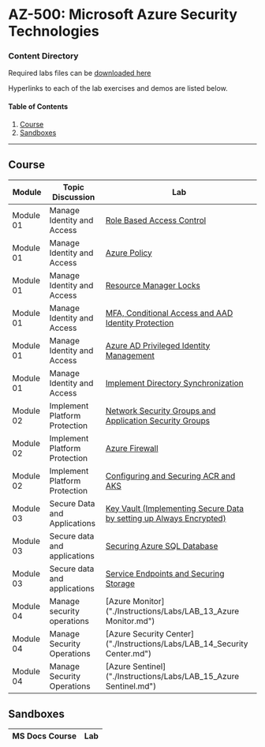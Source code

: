 # AZ-500: Microsoft Azure Security Technologies

### Content Directory

Required labs files can be [downloaded here](https://github.com/MicrosoftLearning/AZ500-AzureSecurityTechnologies/archive/master.zip)

Hyperlinks to each of the lab exercises and demos are listed below.

#### Table of Contents
1. [Course](#course)
2. [Sandboxes](#sandboxes)

---

## Course

| Module    | Topic Discussion              | Lab                                                                                                                                                             |
| --------- | ----------------------------- | --------------------------------------------------------------------------------------------------------------------------------------------------------------- |
| Module 01 | Manage Identity and Access    | [Role Based Access Control]("./Instructions/Labs/LAB_01_RBAC.md")                                                                                               |
| Module 01 | Manage Identity and Access    | [Azure Policy]("./Instructions/Labs/LAB_02_AzurePolicy.md")                                                                                                     |
| Module 01 | Manage Identity and Access    | [Resource Manager Locks]("./Instructions/Labs/LAB_03_AzureLocks.md")                                                                                            |
| Module 01 | Manage Identity and Access    | [MFA, Conditional Access and AAD Identity Protection]("./Instructions/Labs/LAB_04_MFAConditionalAccessandAADIdentityProtection.md")                             |
| Module 01 | Manage Identity and Access    | [Azure AD Privileged Identity Management]("./Instructions/Labs/LAB_05_PIM.md")                                                                                  |
| Module 01 | Manage Identity and Access    | [Implement Directory Synchronization]("./Instructions/Labs/LAB_06_ImplementDirectorySynchronization.md")                                                        |
| Module 02 | Implement Platform Protection | [Network Security Groups and Application Security Groups]("./Instructions/Labs/LAB_07_NSGs.md")                                                                 |
| Module 02 | Implement Platform Protection | [Azure Firewall]("./Instructions/Labs/LAB_08_AzureFirewall.md")                                                                                                 |
| Module 02 | Implement Platform Protection | [Configuring and Securing ACR and AKS]("./Instructions/Labs/LAB_09_ConfiguringandSecuringACRandAKS.MD")                                                         |
| Module 03 | Secure Data and Applications  | [Key Vault (Implementing Secure Data by setting up Always Encrypted)]("./Instructions/Labs/LAB_10_KeyVaultImplementingSecureDatabysettingupAlwaysEncrypted.md") |
| Module 03 | Secure data and applications  | [Securing Azure SQL Database]("./Instructions/Labs/LAB_11_SecuringAzureSQLDatabase.MD")                                                                         |
| Module 03 | Secure data and applications  | [Service Endpoints and Securing Storage]("./Instructions/Labs/LAB_12_SecuringAzureStorage.MD")                                                                  |
| Module 04 | Manage security operations    | [Azure Monitor]("./Instructions/Labs/LAB_13_Azure Monitor.md")                                                                                                  |
| Module 04 | Manage Security Operations    | [Azure Security Center]("./Instructions/Labs/LAB_14_Security Center.md")                                                                                        |
| Module 04 | Manage Security Operations    | [Azure Sentinel]("./Instructions/Labs/LAB_15_Azure Sentinel.md")                                                                                                |

## Sandboxes

| MS Docs Course | Lab |
| -------------- | --- |
